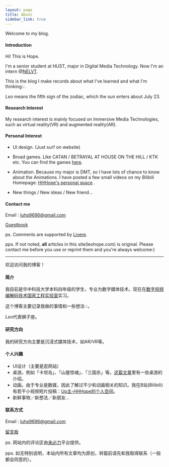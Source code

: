 ```yaml
---
layout: page
title: About
sidebar_link: true
---
```


Welcome to my blog.

#### Introduction

Hi! This is Hope. 

I'm a senior student at HUST, major in Digital Media Technology. Now I'm an intern @[NELVT](http://idm.pku.edu.cn/).

This is the blog I make records about what I've learned and what I'm thinking💡.

*Leo* means the fifth sign of the zodiac, which the sun enters about July 23.

#### Research Interest

My research interest is mainly focused on Immersive Media Technologies, such as virtual reality(VR) and augmented reality(AR).

#### Personal Interest

* UI design. (Just surf on website)


* Broad games. Like CATAN / BETRAYAL AT HOUSE ON THE HILL / KTK etc. You can find the games [here](https://husterhope.github.io/2017/07/05/boardgames).
* Animation. Because my major is DMT, so I have lots of chance to know about the Animations. I have posted a few small videos on my Bilibili Homepage:  [HHHope's personal space](https://space.bilibili.com/13758485#!/ ) .
* New things / New ideas / New friend...



#### Contact me

Email : luhp9696@gmail.com

[Guestbook](http://leohope.com/2016/12/01/Guestbook/)

ps. Comments are supported by [Livere](https://livere.com/). 

pps. If not noted, **all** articles in this site(leohope.com) is original. Please contact me before you use or reprint them and you're always welcome:)

---

欢迎访问我的博客！

#### 简介

我目前是华中科技大学本科四年级的学生，专业为数字媒体技术。现在在[数字视频编解码技术国家工程实验室]((http://idm.pku.edu.cn/))实习。

这个博客主要记录我做的事情和一些想法💡。

*Leo*代表狮子座。

#### 研究方向

我的研究方向主要是沉浸式媒体技术，如AR/VR等。

#### 个人兴趣

* UI设计（主要是逛网站）
* 桌游。例如「卡坦岛」、「山屋惊魂」、「三国杀」等。[这篇文章](https://husterhope.github.io/2017/07/05/boardgames)里有一些桌游的介绍。
* 动画。由于专业是数媒，因此了解过不少和动画相关的知识。我在B站(Bilibili)有若干小视频短片投稿：[Up主-HHHope的个人空间](https://space.bilibili.com/13758485#!/)。
* 新鲜事物／新想法／新朋友...

#### 联系方式

Email : luhp9696@gmail.com

[留言板](http://leohope.com/2016/12/01/Guestbook/)

ps. 网站内的评论区由[来必力](https://livere.com/)平台提供。

pps. 如无特别说明，本站内所有文章均为原创，转载前请先和我取得联系（一般都会同意的）。